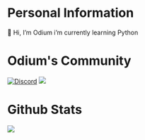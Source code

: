 # Personal Information
 👋 Hi, I’m Odium i’m currently learning Python

# Odium's Community
[![Discord](https://img.shields.io/discord/1110608232021491714?color=cyan&label=Discord&logo=Discord&logoColor=white&style=for-the-badge)](https://discord.gg/CZMCUSqN5d)
[![](https://img.shields.io/badge/PyCord-00A966?style=for-the-badge&logo=github&logoColor=white)](https://docs.pycord.dev/en/stable/)

# Github Stats
![](https://github-readme-stats.vercel.app/api?username=thedeathangel-tech&theme=dracula&count_private=true&show_icons=true&hide=contribs)
